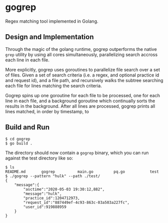 # gogrep
Regex matching tool implemented in Golang.

## Design and Implementation
Through the magic of the golang runtime, gogrep outperforms the native `grep` utility by using all cores simultaneously, parallelizing search accross each line in each file.

More explicitly, gogrep uses goroutines to parallelize file search over a set of files. Given a set of search criteria (i.e. a regex, and optional practice id and request id), and a file path, and recursively walks the subtree searching each file for lines matching the search criteria. 

Gogrep spins up one goroutine for each file to be processed, one for each line in each file, and a background goroutine which continually sorts the results in the background. After all lines are processed, gogrep prints all lines matched, in order by timestamp, to 

## Build and Run
```
$ cd gogrep
$ go build .
```
The directory should now contain a `gogrep` binary, which you can run against the test directory like so:
```
$ ls 
README.md       gogrep          main.go         pq.go           test
$ ./gogrep --pattern "hulk" --path ./test/
{
    "message":{
        "asctime":"2020-05-03 19:30:12,882",
        "message":"hulk",
        "practice_id":1204712973,
        "request_id":"887449ef-4c93-863c-03a503a227fc",
        "user_id":919888959
    }
}
```
